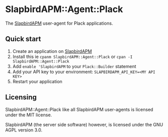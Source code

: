 # SlapbirdAPM::Agent::Plack

The [SlapbirdAPM](https://www.slapbirdapm.com) user-agent for Plack applications.

## Quick start

1. Create an application on [SlapbirdAPM](https://www.slapbirdapm.com)
2. Install this ie `cpanm SlapbirdAPM::Agent::Plack` or `cpan -I SlapbirdAPM::Agent::Plack`
3. Add `enable 'SlapbirdAPM` to your `Plack::Builder` statement
4. Add your API key to your environment: `SLAPBIRDAPM_API_KEY=<MY API KEY>`
5. Restart your application

## Licensing

SlapbirdAPM::Agent::Plack like all SlapbirdAPM user-agents is licensed under the MIT license.

SlapbirdAPM (the server side software) however, is licensed under the GNU AGPL version 3.0.
